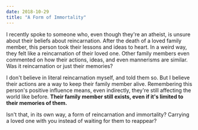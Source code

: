 ```yaml
---
date: 2018-10-29
title: "A Form of Immortality"
---
```


I recently spoke to someone who, even though they're an atheist, is unsure about their beliefs about reincarnation. After the death of a loved family member, this person took their lessons and ideas to heart. In a weird way, they felt like a reincarnation of their loved one. Other family members even commented on how their actions, ideas, and even mannerisms are similar. Was it reincarnation or just their memories?

I don't believe in literal reincarnation myself, and told them so. But I believe their actions are a way to keep their family member alive. Remembering this person's positive influence means, even indirectly, they're still affecting the world like before. **Their family member still exists, even if it's limited to their memories of them.**

Isn't that, in its own way, a form of reincarnation and immortality? Carrying a loved one with you instead of waiting for them to reappear?
